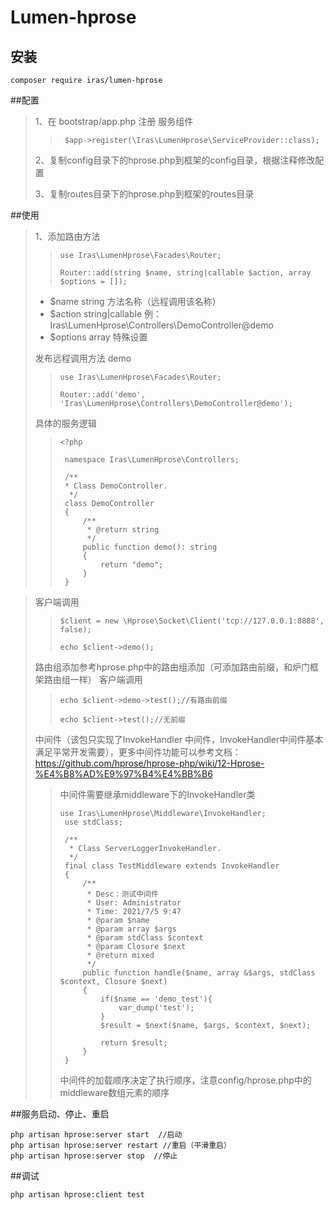 # Lumen-hprose

## 安装

```shell
composer require iras/lumen-hprose
```
##配置
>1、在 bootstrap/app.php 注册 服务组件
>
>>```shell
>>  $app->register(\Iras\LumenHprose\ServiceProvider::class);
>>  ```
>     
>2、复制config目录下的hprose.php到框架的config目录，根据注释修改配置
>
>
>3、复制routes目录下的hprose.php到框架的routes目录


##使用
>1、添加路由方法
>>```shell
>> use Iras\LumenHprose\Facades\Router;   
>>
>> Router::add(string $name, string|callable $action, array $options = []);
>> ```
>*  $name  string  方法名称（远程调用该名称）
>*  $action  string|callable  例：Iras\LumenHprose\Controllers\DemoController@demo
>*  $options  array  特殊设置
>
>发布远程调用方法 demo
>>```shell
>> use Iras\LumenHprose\Facades\Router;   
>>
>> Router::add('demo', 'Iras\LumenHprose\Controllers\DemoController@demo');
>> ```
>
>具体的服务逻辑
>>```shell
>><?php
>>  
>>  namespace Iras\LumenHprose\Controllers;
>>  
>>  /**
>>  * Class DemoController.
>>   */
>>  class DemoController
>>  {
>>      /**
>>       * @return string
>>       */
>>      public function demo(): string
>>      {
>>          return "demo";
>>      }
>>  }
>> ```

>客户端调用
>>```shell
>>$client = new \Hprose\Socket\Client('tcp://127.0.0.1:8888', false);
>>
>>echo $client->demo();
>>```
>>
>
>路由组添加参考hprose.php中的路由组添加（可添加路由前缀，和炉门框架路由组一样）
>客户端调用
>>```shell
>>echo $client->demo->test();//有路由前缀
>>
>>echo $client->test();//无前缀
>>```
>
>中间件（该包只实现了InvokeHandler 中间件，InvokeHandler中间件基本满足平常开发需要），更多中间件功能可以参考文档：https://github.com/hprose/hprose-php/wiki/12-Hprose-%E4%B8%AD%E9%97%B4%E4%BB%B6
>>
>>中间件需要继承middleware下的InvokeHandler类
>>```shell
>>use Iras\LumenHprose\Middleware\InvokeHandler;
>>  use stdClass;
>>  
>>  /**
>>   * Class ServerLoggerInvokeHandler.
>>   */
>>  final class TestMiddleware extends InvokeHandler
>>  {
>>      /**
>>       * Desc：测试中间件
>>       * User: Administrator
>>       * Time: 2021/7/5 9:47
>>       * @param $name
>>       * @param array $args
>>       * @param stdClass $context
>>       * @param Closure $next
>>       * @return mixed
>>       */
>>      public function handle($name, array &$args, stdClass $context, Closure $next)
>>      {
>>          if($name == 'demo_test'){
>>              var_dump('test');
>>          }
>>          $result = $next($name, $args, $context, $next);
>>  
>>          return $result;
>>      }
>>  }
>>```
>>
>>中间件的加载顺序决定了执行顺序，注意config/hprose.php中的middleware数组元素的顺序
>
##服务启动、停止、重启
```shell script
php artisan hprose:server start  //启动
php artisan hprose:server restart //重启（平滑重启）  
php artisan hprose:server stop  //停止
```

##调试
```shell script
php artisan hprose:client test
```